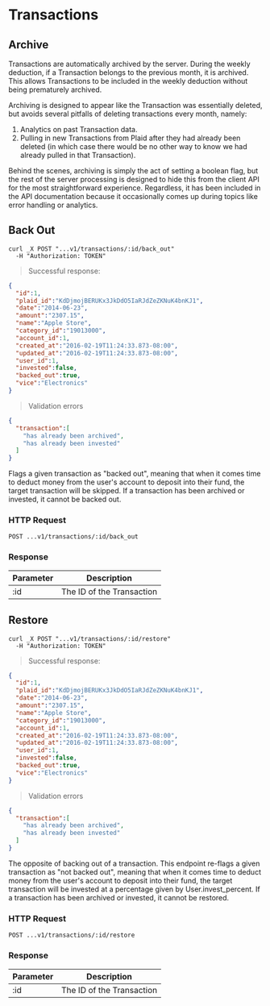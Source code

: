 # Transactions

## Archive

Transactions are automatically archived by the server. During the weekly deduction, if a Transaction belongs to the previous month, it is archived. This allows Transactions to be included in the weekly deduction without being prematurely archived.

Archiving is designed to appear like the Transaction was essentially deleted, but avoids several pitfalls of deleting transactions every month, namely:

1. Analytics on past Transaction data.
2. Pulling in new Transactions from Plaid after they had already been deleted (in which case there would be no other way to know we had already pulled in that Transaction).

Behind the scenes, archiving is simply the act of setting a boolean flag, but the rest of the server processing is designed to hide this from the client API for the most straightforward experience. Regardless, it has been included in the API documentation because it occasionally comes up during topics like error handling or analytics.

## Back Out

```shell
curl _X POST "...v1/transactions/:id/back_out"
  -H "Authorization: TOKEN"
```

> Successful response:

```json
{
  "id":1,
  "plaid_id":"KdDjmojBERUKx3JkDdO5IaRJdZeZKNuK4bnKJ1",
  "date":"2014-06-23",
  "amount":"2307.15",
  "name":"Apple Store",
  "category_id":"19013000",
  "account_id":1,
  "created_at":"2016-02-19T11:24:33.873-08:00",
  "updated_at":"2016-02-19T11:24:33.873-08:00",
  "user_id":1,
  "invested":false,
  "backed_out":true,
  "vice":"Electronics"
}
```

> Validation errors

```json
{
  "transaction":[
    "has already been archived",
    "has already been invested"
  ]
}
```

Flags a given transaction as "backed out", meaning that when it comes time to deduct money from the user's account to deposit into their fund, the target transaction will be skipped. If a transaction has been archived or invested, it cannot be backed out.

### HTTP Request

`POST ...v1/transactions/:id/back_out`

### Response

Parameter | Description
--------- | -----------
:id | The ID of the Transaction

## Restore

```shell
curl _X POST "...v1/transactions/:id/restore"
  -H "Authorization: TOKEN"
```

> Successful response:

```json
{
  "id":1,
  "plaid_id":"KdDjmojBERUKx3JkDdO5IaRJdZeZKNuK4bnKJ1",
  "date":"2014-06-23",
  "amount":"2307.15",
  "name":"Apple Store",
  "category_id":"19013000",
  "account_id":1,
  "created_at":"2016-02-19T11:24:33.873-08:00",
  "updated_at":"2016-02-19T11:24:33.873-08:00",
  "user_id":1,
  "invested":false,
  "backed_out":true,
  "vice":"Electronics"
}
```

> Validation errors

```json
{
  "transaction":[
    "has already been archived",
    "has already been invested"
  ]
}
```

The opposite of backing out of a transaction. This endpoint re-flags a given transaction as "not backed out", meaning that when it comes time to deduct money from the user's account to deposit into their fund, the target transaction will be invested at a percentage given by User.invest_percent. If a transaction has been archived or invested, it cannot be restored.

### HTTP Request

`POST ...v1/transactions/:id/restore`

### Response

Parameter | Description
--------- | -----------
:id | The ID of the Transaction
